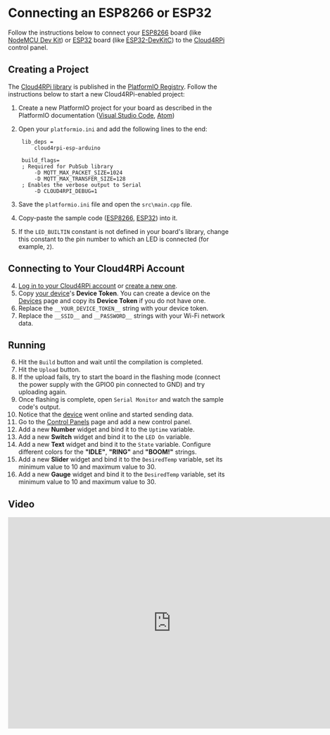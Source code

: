 # Connecting an ESP8266 or ESP32

Follow the instructions below to connect your [ESP8266](https://en.wikipedia.org/wiki/ESP8266) board (like [NodeMCU Dev Kit](http://www.nodemcu.com/index_en.html#fr_54747661d775ef1a3600009e)) or [ESP32](https://en.wikipedia.org/wiki/ESP32) board (like [ESP32-DevKitC](https://www.espressif.com/en/products/hardware/esp32-devkitc/overview)) to the [Cloud4RPi](https://cloud4rpi.io) control panel.

## Creating a Project

The [Cloud4RPi library](http://platformio.org/lib/show/2045/cloud4rpi-esp-arduino) is published in the [PlatformIO Registry](http://platformio.org/lib). Follow the instructions below to start a new Cloud4RPi-enabled project:

1. Create a new PlatformIO project for your board as described in the PlatformIO documentation ([Visual Studio Code](http://docs.platformio.org/en/latest/ide/vscode.html#id3), [Atom](http://docs.platformio.org/en/latest/ide/atom.html#setting-up-the-project))
2. Open your `platformio.ini` and add the following lines to the end:

        lib_deps =
            cloud4rpi-esp-arduino
        
        build_flags=
        ; Required for PubSub library
            -D MQTT_MAX_PACKET_SIZE=1024
            -D MQTT_MAX_TRANSFER_SIZE=128
        ; Enables the verbose output to Serial
            -D CLOUD4RPI_DEBUG=1

4. Save the `platformio.ini` file and open the `src\main.cpp` file.
5. Copy-paste the sample code ([ESP8266](https://github.com/cloud4rpi/cloud4rpi-esp-arduino/blob/master/examples/ESP8266/ESP8266.ino), [ESP32](https://github.com/cloud4rpi/cloud4rpi-esp-arduino/blob/master/examples/ESP32/ESP32.ino)) into it.
7. If the `LED_BUILTIN` constant is not defined in your board's library, change this constant to the pin number to which an LED is connected (for example, `2`).

## Connecting to Your Cloud4RPi Account

4. [Log in to your Cloud4RPi account](https://cloud4rpi.io/signin) or [create a new one](https://cloud4rpi.io/register).
5. Copy [your device](https://cloud4rpi.io/devices)'s **Device Token**. You can create a device on the [Devices](https://cloud4rpi.io/devices) page and copy its **Device Token** if you do not have one.
6. Replace the `__YOUR_DEVICE_TOKEN__` string with your device token.
7. Replace the `__SSID__` and `__PASSWORD__` strings with your Wi-Fi network data.

## Running

6. Hit the `Build` button and wait until the compilation is completed.
8. Hit the `Upload` button.
8. If the upload fails, try to start the board in the flashing mode (connect the power supply with the GPIO0 pin connected to GND) and try uploading again.
9. Once flashing is complete, open `Serial Monitor` and watch the sample code's output.
8. Notice that the [device](https://cloud4rpi.io/devices) went online and started sending data.
9. Go to the [Control Panels](https://cloud4rpi.io/control-panels/) page and add a new control panel.
10. Add a new **Number** widget and bind it to the `Uptime` variable.
10. Add a new **Switch** widget and bind it to the `LED On` variable.
11. Add a new **Text** widget and bind it to the `State` variable. Configure different colors for the **"IDLE"**, **"RING"** and **"BOOM!"** strings.
12. Add a new **Slider** widget and bind it to the `DesiredTemp` variable, set its minimum value to 10 and maximum value to 30.
13. Add a new **Gauge** widget and bind it to the `DesiredTemp` variable, set its minimum value to 10 and maximum value to 30.

## Video

<iframe width="739" height="480" src="https://www.youtube.com/embed/umUjwUjJsNI?rel=0" frameborder="0" allow="autoplay; encrypted-media" allowfullscreen></iframe>

